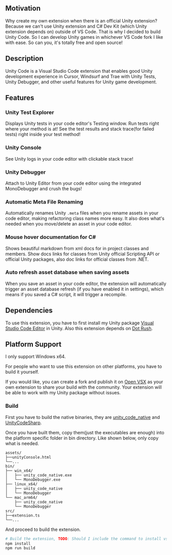 ## Motivation
Why create my own extension when there is an official Unity extension? Because we can't use Unity extension and C# Dev Kit (which Unity extension depends on) outside of VS Code. That is why I decided to build Unity Code. So I can develop Unity games in whichever VS Code fork I like with ease. So can you, it's totally free and open source!

## Description

Unity Code is a Visual Studio Code extension that enables good Unity development experience in Cursor, Windsurf and Trae with Unity Tests, Unity Debugger, and other useful features for Unity game development.

## Features

### Unity Test Explorer
Displays Unity tests in your code editor's Testing window. Run tests right where your method is at! See the test results and stack trace(for failed tests) right inside your test method!

### Unity Console
See Unity logs in your code editor with clickable stack trace!

### Unity Debugger
Attach to Unity Editor from your code editor using the integrated MonoDebugger and crush the bugs!

### Automatic Meta File Renaming
Automatically renames Unity `.meta` files when you rename assets in your code editor, making refactoring class names more easy. It also does what's needed when you move/delete an asset in your code editor.

### Mouse hover documentation for C#
Shows beautiful markdown from xml docs for in project classes and members. Show docs links for classes from Unity official Scripting API or official Unity packages, also doc links for official classes from .NET.

### Auto refresh asset database when saving assets
When you save an asset in your code editor, the extension will automatically trigger an asset database refresh (if you have enabled it in settings), which means if you saved a C# script, it will trigger a recompile.

## Dependencies
To use this extension, you have to first install my Unity package [Visual Studio Code Editor](https://github.com/hackerzhuli/com.hackerzhuli.code) in Unity. Also this extension depends on [Dot Rush](https://github.com/JaneySprings/DotRush).

## Platform Support
I only support Windows x64.

For people who want to use this extension on other platforms, you have to build it yourself.

If you would like, you can create a fork and publish it on [Open VSX](https://open-vsx.org/) as your own extension to share your build with the community. Your extension will be able to work with my Unity package without issues.

### Build
First you have to build the native binaries, they are [unity_code_native](https://github.com/hackerzhuli/unity_code_native) and [UnityCodeSharp](https://github.com/hackerzhuli/UnityCodeSharp).

Once you have built them, copy them(just the executables are enough) into the platform specific folder in bin directory. Like shown below, only copy what is needed.

```
assets/
├──unityConsole.html
└──...
bin/
├── win_x64/
│   ├── unity_code_native.exe
│   └── MonoDebugger.exe
├── linux_x64/
│   ├── unity_code_native
│   └── MonoDebugger
└── mac_arm64/
    ├── unity_code_native
    └── MonoDebugger
src/
├──extension.ts
└──...
```

And proceed to build the extension.

``` bash
# Build the extension, TODO: Should I include the command to install vsce?
npm install
npm run build
```
